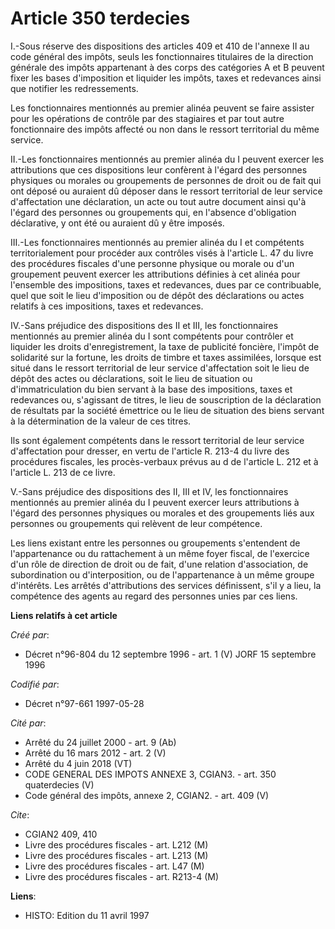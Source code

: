 # Article 350 terdecies

I.-Sous réserve des dispositions des articles 409 et 410 de l'annexe II au code général des impôts, seuls les fonctionnaires
titulaires de la direction générale des impôts appartenant à des corps des catégories A et B peuvent fixer les bases
d'imposition et liquider les impôts, taxes et redevances ainsi que notifier les redressements.

Les fonctionnaires mentionnés au premier alinéa peuvent se faire assister pour les opérations de contrôle par des stagiaires
et par tout autre fonctionnaire des impôts affecté ou non dans le ressort territorial du même service.

II.-Les fonctionnaires mentionnés au premier alinéa du I peuvent exercer les attributions que ces dispositions leur confèrent
à l'égard des personnes physiques ou morales ou groupements de personnes de droit ou de fait qui ont déposé ou auraient dû
déposer dans le ressort territorial de leur service d'affectation une déclaration, un acte ou tout autre document ainsi qu'à
l'égard des personnes ou groupements qui, en l'absence d'obligation déclarative, y ont été ou auraient dû y être imposés.

III.-Les fonctionnaires mentionnés au premier alinéa du I et compétents territorialement pour procéder aux contrôles visés à
l'article L. 47 du livre des procédures fiscales d'une personne physique ou morale ou d'un groupement peuvent exercer les
attributions définies à cet alinéa pour l'ensemble des impositions, taxes et redevances, dues par ce contribuable, quel que
soit le lieu d'imposition ou de dépôt des déclarations ou actes relatifs à ces impositions, taxes et redevances.

IV.-Sans préjudice des dispositions des II et III, les fonctionnaires mentionnés au premier alinéa du I sont compétents pour
contrôler et liquider les droits d'enregistrement, la taxe de publicité foncière, l'impôt de solidarité sur la fortune, les
droits de timbre et taxes assimilées, lorsque est situé dans le ressort territorial de leur service d'affectation soit le
lieu de dépôt des actes ou déclarations, soit le lieu de situation ou d'immatriculation du bien servant à la base des
impositions, taxes et redevances ou, s'agissant de titres, le lieu de souscription de la déclaration de résultats par la
société émettrice ou le lieu de situation des biens servant à la détermination de la valeur de ces titres.

Ils sont également compétents dans le ressort territorial de leur service d'affectation pour dresser, en vertu de l'article
R. 213-4 du livre des procédures fiscales, les procès-verbaux prévus au d de l'article L. 212 et à l'article L. 213 de ce
livre.

V.-Sans préjudice des dispositions des II, III et IV, les fonctionnaires mentionnés au premier alinéa du I peuvent exercer
leurs attributions à l'égard des personnes physiques ou morales et des groupements liés aux personnes ou groupements qui
relèvent de leur compétence.

Les liens existant entre les personnes ou groupements s'entendent de l'appartenance ou du rattachement à un même foyer
fiscal, de l'exercice d'un rôle de direction de droit ou de fait, d'une relation d'association, de subordination ou
d'interposition, ou de l'appartenance à un même groupe d'intérêts. Les arrêtés d'attributions des services définissent, s'il
y a lieu, la compétence des agents au regard des personnes unies par ces liens.

**Liens relatifs à cet article**

_Créé par_:

  - Décret n°96-804 du 12 septembre 1996 - art. 1 (V) JORF 15 septembre 1996

_Codifié par_:

  - Décret n°97-661 1997-05-28

_Cité par_:

  - Arrêté du 24 juillet 2000 - art. 9 (Ab)
  - Arrêté du 16 mars 2012 - art. 2 (V)
  - Arrêté du 4 juin 2018 (VT)
  - CODE GENERAL DES IMPOTS ANNEXE 3, CGIAN3. - art. 350 quaterdecies (V)
  - Code général des impôts, annexe 2, CGIAN2. - art. 409 (V)

_Cite_:

  - CGIAN2 409, 410
  - Livre des procédures fiscales - art. L212 (M)
  - Livre des procédures fiscales - art. L213 (M)
  - Livre des procédures fiscales - art. L47 (M)
  - Livre des procédures fiscales - art. R213-4 (M)

**Liens**:

  - HISTO: Edition du 11 avril 1997
